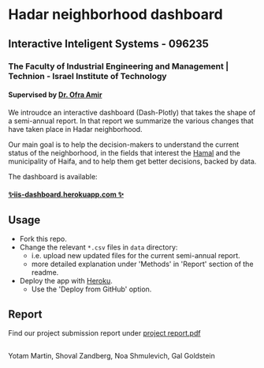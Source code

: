 # Hadar neighborhood dashboard
## Interactive Inteligent Systems - 096235
### The Faculty of Industrial Engineering and Management | Technion - Israel Institute of Technology
#### Supervised by [Dr. Ofra Amir]

We introudce an interactive dashboard (Dash-Plotly) that takes the shape of a semi-annual report. In that report we summarize the various changes that have taken place in Hadar neighborhood.

Our main goal is to help the decision-makers to understand the current status of the neighborhood, in the fields that interest the [Hamal](https://www.hamal.tech/ "Hamal") and the municipality of Haifa, and to help them get better decisions, backed by data.

The dashboard is available: 
#### [✨iis-dashboard.herokuapp.com ✨](https://iis-dashboard.herokuapp.com/ "iis-dashboard.herokuapp.com")

## Usage

+ Fork this repo.
+ Change the relevant `*.csv` files in `data` directory:
    + i.e. upload new updated files for the current semi-annual report.
    + more detailed explanation under 'Methods' in 'Report' section of the readme.
+ Deploy the app with [Heroku](https://dashboard.heroku.com/apps "Heroku").
    + Use the 'Deploy from GitHub' option.

## Report

Find our project submission report under [project report.pdf](https://github.com/yotammarton/iis_dashboard/blob/main/project%20report.pdf)

## 

Yotam Martin, Shoval Zandberg, Noa Shmulevich, Gal Goldstein

[Dr. Ofra Amir]: <https://web.iem.technion.ac.il/site/academicstaff/ofra-amir>
